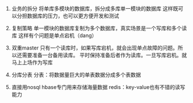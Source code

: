 1. 业务的拆分
    将单库多模块的数据库，拆分成多库单一模块的数据库
    这样既可以分担数据库的压力，也可以更方便开发和测试

2. 复制策略
   单一模块的数据库复制为多个数据库，真实场景是一个写库和多个读库
   这样有个问题是单点宕机（dang）
3. 双重master
    只有一个读库时，如果写库宕机，就会出现单点故障的问题。所以还需要准备一台备用读库。
    平时保持准备后者作为读库。一旦写库宕机。就马上上场作为写库
4. 分库分表
    分表：将数据量巨大的单表数据分成多个表数据
    
5.  直接用nosql
    hbase专门用来存储海量数据
    redis：key-value也有不错的读写能力
